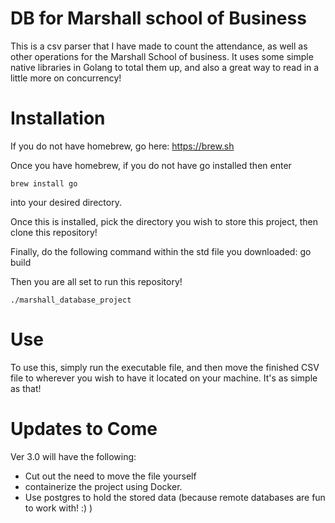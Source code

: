 # DB for Marshall school of Business

This is a csv parser that I have made to count the attendance, as well as other operations for the Marshall School of business. 
It uses some simple native libraries in Golang to total them up, and also a great way to read in a little more on 
concurrency!

# Installation

If you do not have homebrew, go here: https://brew.sh

Once you have homebrew, if you do not have go installed then enter
	
	brew install go

into your desired directory.

Once this is installed, pick the directory you wish to store this project, then 
clone this repository!

Finally, do the following command within the std file you downloaded: 
        go build 

Then you are all set to run this repository!
		
	./marshall_database_project

# Use

To use this, simply run the executable file, and then move the finished CSV file to wherever you wish to have it located on your machine. It's as simple as that!

# Updates to Come
	
Ver 3.0 will have the following:
- Cut out the need to move the file yourself
- containerize the project using Docker.
- Use postgres to hold the stored data (because remote databases are fun to work with! :) )


